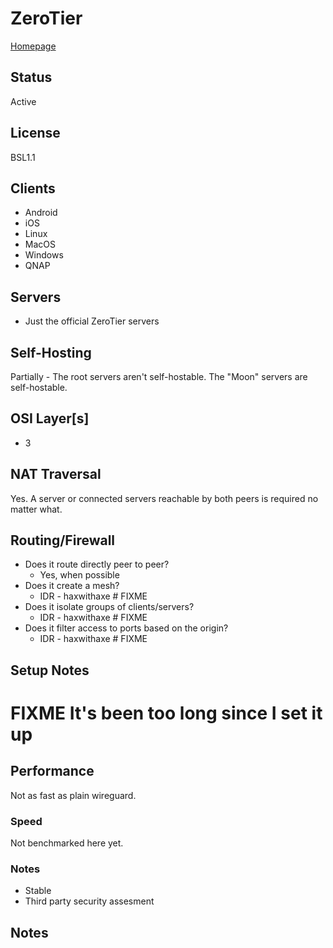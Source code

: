 # ZeroTier

[Homepage](https://www.zerotier.com/)

## Status
Active

## License
BSL1.1

## Clients
* Android
* iOS
* Linux
* MacOS
* Windows
* QNAP

## Servers
* Just the official ZeroTier servers

## Self-Hosting
Partially - The root servers aren't self-hostable. The "Moon" servers are self-hostable.

## OSI Layer[s]
* 3

## NAT Traversal
Yes. A server or connected servers reachable by both peers is required no matter what.

## Routing/Firewall
* Does it route directly peer to peer?
	* Yes, when possible
* Does it create a mesh?
	* IDR - haxwithaxe  # FIXME
* Does it isolate groups of clients/servers?
	* IDR - haxwithaxe  # FIXME
* Does it filter access to ports based on the origin?
	* IDR - haxwithaxe  # FIXME

## Setup Notes
 # FIXME It's been too long since I set it up

## Performance
Not as fast as plain wireguard.

### Speed
Not benchmarked here yet.

### Notes
* Stable
* Third party security assesment

## Notes
